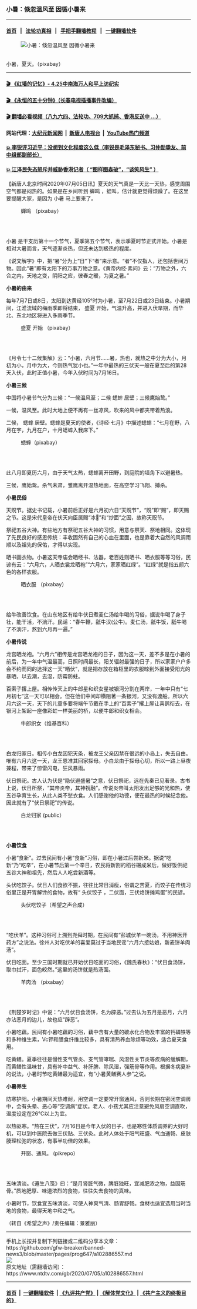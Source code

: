 ### 小暑：倏忽温风至 因循小暑来
------------------------

#### [首页](https://github.com/gfw-breaker/banned-news3/blob/master/README.md) &nbsp;&nbsp;|&nbsp;&nbsp; [法轮功真相](https://github.com/begood0513/basic/blob/master/README.md)  &nbsp;&nbsp;|&nbsp;&nbsp; [手把手翻墙教程](https://github.com/gfw-breaker/guides/wiki)  &nbsp;&nbsp;|&nbsp;&nbsp; [一键翻墙软件](https://github.com/gfw-breaker/nogfw/blob/master/README.md)  



<div><div class="featured_image">
 <figure>
  <img alt="小暑：倏忽温风至 因循小暑来" src="https://i.ntdtv.com/assets/uploads/2020/07/1-40-800x450.jpg"/>
 </figure><br/>
 <span class="caption">
  小暑，夏天。（pixabay）
 </span>
</div>
</div><hr/>

#### [ 🎬  《红墙的记忆》- 4.25中南海万人和平上访纪实](http://141.164.39.94:10000/videos/legend/425.html)

#### [ 🎬  《永恒的五十分钟》（长春电视插播事件改编） ](http://141.164.39.94:10000/videos/news/ComingForYou-2.html)

#### [ 🎬  翻墙必看视频（八九六四、法轮功、709大抓捕、香港反送中 ...）](https://github.com/gfw-breaker/links/blob/master/banned.md)

#### 网站代理：[大纪元新闻网](http://167.172.10.89:10080/gb/) &nbsp;|&nbsp; [新唐人电视台](http://167.172.10.89:8808/gb/) &nbsp;|&nbsp; [YouTube热门频道](http://158.247.203.241/youtube.html)

#### [ 💥 李锐评习近平：没想到文化程度这么低（李锐是毛泽东秘书、习仲勋挚友、前中组部副部长）](http://141.164.39.94:10000/videos/res/Communist/lirui-xi.html)

#### [ 💥 江泽民失态怒斥并威胁香港记者（ “图样图森破”，“谈笑风生” ）](http://141.164.39.94:10000/videos/res/realjzm/naive.html)

<div><div class="post_content" itemprop="articleBody">
 <p>
  【新唐人北京时间2020年07月05日讯】夏天的天气真是一天比一天热，感觉周围空气都是闷热的。如果是在乡间听到
  <ok href="https://www.ntdtv.com/gb/蝉鸣.htm">
   蝉鸣
  </ok>
  ，蛙叫，估计就更觉得烦躁了。在这里要提醒大家，是因为
  <ok href="https://www.ntdtv.com/gb/小暑.htm">
   小暑
  </ok>
  马上要来了。
 </p>
 <figure class="wp-caption alignnone" id="attachment_102886563" style="width: 600px">
  <img alt="" class="size-medium wp-image-102886563" src="https://i.ntdtv.com/assets/uploads/2020/07/2-12-600x338.jpg">
   <br/><figcaption class="wp-caption-text">
    <ok href="https://www.ntdtv.com/gb/蝉鸣.htm">
     蝉鸣
    </ok>
    （pixabay）
   </figcaption><br/>
  </img>
 </figure><br/>
 <p>
  <ok href="https://www.ntdtv.com/gb/小暑.htm">
   小暑
  </ok>
  是干支历第十一个节气，夏季第五个节气，表示季夏时节正式开始。小暑是相对大暑而言，天气逐渐炎热，但还未达到极热的程度。
 </p>
 <p>
  《说文解字》中，把“暑”分为上“日”下“者”来示意。“者”不仅指人，还包括世间万物。因此“暑”即有太阳下的万事万物之意。《黄帝内经·素问》云：“万物之外，六合之内，天地之变，阴阳之应，彼春之暖，为夏之暑。”
 </p>
 <p>
  <strong>
   小暑的由来
  </strong>
 </p>
 <p>
  每年7月7日或8日，太阳到达黄经105°时为小暑，至7月22日或23日结束。小暑期间，江淮流域的梅雨季即将结束，
  <ok href="https://www.ntdtv.com/gb/盛夏.htm">
   盛夏
  </ok>
  开始，气温升高，并进入伏旱期，而华北、东北地区将进入多雨季节。
 </p>
 <figure class="wp-caption alignnone" id="attachment_102886564" style="width: 600px">
  <img alt="" class="size-medium wp-image-102886564" src="https://i.ntdtv.com/assets/uploads/2020/07/3-6-600x338.jpg">
   <br/><figcaption class="wp-caption-text">
    <ok href="https://www.ntdtv.com/gb/盛夏.htm">
     盛夏
    </ok>
    开始 （pixabay）
   </figcaption><br/>
  </img>
 </figure><br/>
 <p>
  《月令七十二候集解》云：“小暑，六月节……暑，热也，就热之中分为大小，月初为小，月中为大，今则热气犹小也。”一年中最热的三伏天一般在夏至后的第28天入伏，此时正值小暑，今年入伏时间为7月16日。
 </p>
 <p>
  <strong>
   小暑三候
  </strong>
 </p>
 <p>
  中国将小暑节气分为三候：“一候温风至；二候
  <ok href="https://www.ntdtv.com/gb/蟋蟀.htm">
   蟋蟀
  </ok>
  居壁；三候鹰始鸷。”
 </p>
 <p>
  一候，温风至。此时大地上便不再有一丝凉风，吹来的风中都夹带着热浪。
 </p>
 <p>
  二候，
  <ok href="https://www.ntdtv.com/gb/蟋蟀.htm">
   蟋蟀
  </ok>
  居壁。蟋蟀是夏天的使者，《诗经·七月》中描述蟋蟀：“七月在野，八月在宇，九月在户，十月蟋蟀入我床下。”
 </p>
 <figure class="wp-caption alignnone" id="attachment_102886565" style="width: 600px">
  <img alt="" class="size-medium wp-image-102886565" src="https://i.ntdtv.com/assets/uploads/2020/07/4-4-600x450.jpg"/>
  <br/><figcaption class="wp-caption-text">
   蟋蟀（pixabay）
  </figcaption><br/>
 </figure><br/>
 <p>
  此八月即夏历六月，由于天气太热，蟋蟀离开田野，到庭院的墙角下以避暑热。
 </p>
 <p>
  三候，鹰始鸷。杀气未肃，雏鹰离开温热地面，在高空学习飞翔、搏杀。
 </p>
 <p>
  <strong>
   小暑民俗
  </strong>
 </p>
 <p>
  天贶节。据史书记载，小暑前后正好是六月初六日“天贶节”，“贶”即“赐”，即天赐之节。这是宋代皇帝在伏天向臣属赐“冰𪎊”和“炒面”之因，故称天贶节。
 </p>
 <p>
  祭祀五谷大神。有些地方有祭祀五谷大神的习惯，用意与祭天、祭地相同。这体现了先民良好的感恩传统：丰收固然有自己的心血在里面，也是靠着大自然的风调雨顺以及祖先的保佑，才得以实现。
 </p>
 <p>
  晒书画衣物。小暑这天寺庙会晒经书、法器，老百姓则晒书、晒衣服等等习俗，民谚有云：“六月六，人晒衣裳龙晒袍”“六月六，家家晒红绿”。“红绿”就是指五颜六色的各样衣服。
 </p>
 <figure class="wp-caption alignnone" id="attachment_102886566" style="width: 600px">
  <img alt="" class="size-medium wp-image-102886566" src="https://i.ntdtv.com/assets/uploads/2020/07/5-4-600x338.jpg"/>
  <br/><figcaption class="wp-caption-text">
   晒衣服 （pixabay）
  </figcaption><br/>
 </figure><br/>
 <p>
  给牛改善饮食。在山东地区有给牛伏日煮麦仁汤给牛喝的习俗，据说牛喝了身子壮，能干活，不淌汗。民谣：“春牛鞭，舐牛汉(公牛)。麦仁汤，舐牛饭，舐牛喝了不淌汗，熬到六月再一遍。”
 </p>
 <p>
  <strong>
   小暑传说
  </strong>
 </p>
 <p>
  龙宫晒龙袍。“六月六”相传是龙宫晒龙袍的日子，因为这一天，差不多是在小暑的前后，为一年中气温最高，日照时间最长，阳关辐射最强的日子，所以家家户户多会不约而同的选择这一天“晒伏”，就是把存放在箱柜里的衣服晾到外面接受阳光的暴晒，以去潮，去湿，防霉防蛀。
 </p>
 <p>
  百索子撂上屋。相传传天上的牛郎星和织女星被银河分割在两岸，一年中只有“七月初七”这一天可以相会。但在他们中间却横阻著一条银河，又没有渡船。所以六月六这一天，天下的儿童多要将端午节戴在手上的“百索子”撂上屋让喜鹊衔去，在银河上架起一座像彩虹一样美丽的桥，以便牛郎和织女相会。
 </p>
 <figure class="wp-caption alignnone" id="attachment_102886567" style="width: 500px">
  <img alt="" class="wp-image-102886567" src="https://i.ntdtv.com/assets/uploads/2020/07/6-2-600x872.jpg"/>
  <br/><figcaption class="wp-caption-text">
   牛郎织女（维基百科）
  </figcaption><br/>
 </figure><br/>
 <p>
  白龙归家日。相传小白龙因犯天条，被龙王父亲囚禁在很远的小岛上，失去自由。唯有六月六这一天，龙王恩准其回家探母。小白龙由于探母心切，所以一路上昼夜兼程，带来了惊雷闪电，狂风暴雨。
 </p>
 <p>
  伏日祭祀。古人认为伏是“隐伏避盛暑”之意，伏日祭祀，远在先秦已见著录。古书上说，伏日所祭，“其帝炎帝，其神祝融”。传说炎帝叫太阳发出足够的光和热，使五谷孕育生长，从此人类不愁衣食。人们感谢他的功德，便在最热的时候纪念他。因此就有了“伏日祭祀”的传说。
 </p>
 <figure class="wp-caption alignnone" id="attachment_102886568" style="width: 600px">
  <img alt="" class="size-medium wp-image-102886568" src="https://i.ntdtv.com/assets/uploads/2020/07/7-5-600x480.jpg"/>
  <br/><figcaption class="wp-caption-text">
   白龙归家 (public）
  </figcaption><br/>
 </figure><br/>
 <p>
  <strong>
   小暑饮食
  </strong>
 </p>
 <p>
  小暑“食新”。过去民间有小暑“食新”习俗，即在小暑过后尝新米。据说“吃新”乃“吃辛”，在小暑节后第一个辛日，农民将新割的稻谷碾成米后，做好饭供祀五谷大神和祖先，然后人人吃尝新酒等。
 </p>
 <p>
  头伏吃饺子。伏日人们食欲不振，往往比常日消瘦，俗谓之苦夏，而饺子在传统习俗里正是开胃解馋的食物，故有“
  <ok href="https://www.ntdtv.com/gb/头伏饺子.htm">
   头伏饺子
  </ok>
  ，二伏面，三伏烙饼摊鸡蛋”的民谚。
 </p>
 <figure class="wp-caption alignnone" id="attachment_102886569" style="width: 600px">
  <img alt="" class="size-medium wp-image-102886569" src="https://i.ntdtv.com/assets/uploads/2020/07/8-4-600x338.jpg"/>
  <br/><figcaption class="wp-caption-text">
   头伏吃饺子（希望之声合成）
  </figcaption><br/>
 </figure><br/>
 <p>
  “吃伏羊”。这种习俗可上溯到尧舜时期，在民间有“彭城伏羊一碗汤，不用神医开药方”之说法。徐州人对吃伏羊的喜爱莫过于当地民谣“六月六接姑娘，新麦饼羊肉汤”。
 </p>
 <p>
  伏日吃面。至少三国时期就已开始伏日吃面的习俗，《魏氏春秋》：“伏日食汤饼，取巾拭汗，面色皎然。”这里的汤饼就是热汤面。
 </p>
 <figure class="wp-caption alignnone" id="attachment_102886570" style="width: 600px">
  <img alt="" class="size-medium wp-image-102886570" src="https://i.ntdtv.com/assets/uploads/2020/07/9-2-600x338.jpg"/>
  <br/><figcaption class="wp-caption-text">
   羊肉汤 （pixabay）
  </figcaption><br/>
 </figure><br/>
 <p>
  《荆楚岁时记》中说：“六月伏日食汤饼，名为辟恶。”过去认为五月是恶月，六月亦沾恶月的边儿，故也应“辟恶”。
 </p>
 <p>
  小暑吃藕。民间有小暑吃藕的习俗，藕中含有大量的碳水化合物及丰富的钙磷铁等和多种维生素，Vc钾和膳食纤维比较多，具有清热养血除烦等功效，适合夏天食用。
 </p>
 <p>
  吃黄鳝。夏季往往是慢性支气管炎、支气管哮喘、风湿性关节炎等疾病的缓解期，而黄鳝性温味甘，具有补中益气、补肝脾、除风湿，强筋骨等作用。根据冬病夏补的说法，小暑时节吃黄鳝最为适宜，有“小暑黄鳝赛人参”之说。
 </p>
 <p>
  <strong>
   小暑养生
  </strong>
 </p>
 <p>
  防寒护阳。小暑期间天热难耐，用空调一定要常开窗通风，否则长期在密闭空调房中，会有头晕、恶心等“空调病”症状。老人、小孩尤其应注意避免风扇空调直吹，温度设定在26℃以上为宜。
 </p>
 <p>
  以热驱寒。“热在三伏”，7月16日是今年入伏的日子，也是寒性体质调养的大好时机，可以到中医院去做三伏贴、三伏灸。此时人体处于阳气旺盛、气血通畅、皮肤腠理松弛的状态，有事半功倍的效果。
 </p>
 <figure class="wp-caption alignnone" id="attachment_102886571" style="width: 600px">
  <img alt="" class="size-medium wp-image-102886571" src="https://i.ntdtv.com/assets/uploads/2020/07/closeup-photography-of-brown-wooden-open-window-front-of-green-leaf-tree-600x338.jpg"/>
  <br/><figcaption class="wp-caption-text">
   开窗、通风。 (pikrepo）
  </figcaption><br/>
 </figure><br/>
 <p>
  五味清淡。《遵生八笺》曰：“是月肾脏气微，脾脏独旺，宜减肥浓之物，益固筋骨。”质地肥厚、味道浓烈的食物，往往失去食物的真味。
 </p>
 <p>
  小暑时节，饮食宜五味清淡，可使人神爽气清、肠胃舒畅。食材也适宜选用当时当地的食物，最得天地中和之气。
 </p>
 <p>
  （转自《希望之声》/责任编辑：景雅丽）
 </p>
 <div class="single_ad">
 </div>
</div>
</div>
<hr/>
手机上长按并复制下列链接或二维码分享本文章：<br/>
https://github.com/gfw-breaker/banned-news3/blob/master/pages/prog647/a102886557.md <br/>
<a href='https://github.com/gfw-breaker/banned-news3/blob/master/pages/prog647/a102886557.md'><img src='https://github.com/gfw-breaker/banned-news3/blob/master/pages/prog647/a102886557.md.png'/></a> <br/>
原文地址（需翻墙访问）：https://www.ntdtv.com/gb/2020/07/05/a102886557.html


------------------------
#### [首页](https://github.com/gfw-breaker/banned-news3/blob/master/README.md) &nbsp;|&nbsp; [一键翻墙软件](https://github.com/gfw-breaker/nogfw/blob/master/README.md) &nbsp;| [《九评共产党》](https://github.com/gfw-breaker/9ping.md/blob/master/README.md#九评之一评共产党是什么) | [《解体党文化》](https://github.com/gfw-breaker/jtdwh.md/blob/master/README.md) | [《共产主义的终极目的》](https://github.com/gfw-breaker/gczydzjmd.md/blob/master/README.md)


<img src='http://gfw-breaker.win/banned-news3/pages/prog647/a102886557.md' width='0px' height='0px'/>